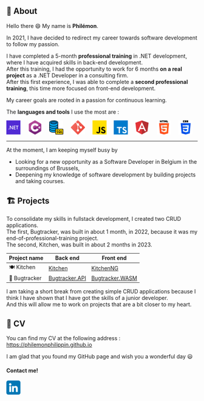 ## 👤 About

Hello there 😄 My name is **Philémon**.

In 2021, I have decided to redirect my career towards software development to follow my passion.

I have completed a 5-month **professional training** in .NET development, where I have acquired skills in back-end development.  
After this training, I had the opportunity to work for 6 months **on a real project** as a .NET Developer in a consulting firm.  
After this first experience, I was able to complete a **second professional training**, this time more focused on front-end development.

My career goals are rooted in a passion for continuous learning.

The **languages and tools** I use the most are :

![.NET](./dotnet.png ".NET") &nbsp; &nbsp;
![C#](./csharp.png "C#") &nbsp; &nbsp;
![SQL](./sql.png "SQL") &nbsp; &nbsp;
![Git](./git.png "Git") &nbsp; &nbsp;
![JavaScript](./js.png "JavaScript") &nbsp; &nbsp;
![TypeScript](./ts.png "TypeScript") &nbsp; &nbsp;
![Angular](./angular.png "Angular") &nbsp; &nbsp;
![HTML](./html.png "HTML") &nbsp; &nbsp;
![CSS](./css.png "CSS")

---

At the moment, I am keeping myself busy by

- Looking for a new opportunity as a Software Developer in Belgium in the surroundings of Brussels,
- Deepening my knowledge of software development by building projects and taking courses.

## 🏗️ Projects

To consolidate my skills in fullstack development, I created two CRUD applications.  
The first, Bugtracker, was built in about 1 month, in 2022, because it was my end-of-professional-training project.  
The second, Kitchen, was built in about 2 months in 2023.

| Project name  | Back end                                                                   | Front end                                                                    |
| ------------- | -------------------------------------------------------------------------- | ---------------------------------------------------------------------------- |
| 🍽️ Kitchen    | [Kitchen](https://github.com/PhilemonPhilippin/Kitchen-repo)               | [KitchenNG](https://github.com/PhilemonPhilippin/KitchenNG-repo)             |
| 🐞 Bugtracker | [Bugtracker.API](https://github.com/PhilemonPhilippin/Bugtracker.API-repo) | [Bugtracker.WASM](https://github.com/PhilemonPhilippin/Bugtracker.WASM-repo) |

I am taking a short break from creating simple CRUD applications because I think I have shown that I have got the skills of a junior developer.  
And this will allow me to work on projects that are a bit closer to my heart.

## 📄 CV

You can find my CV at the following address : https://philemonphilippin.github.io

I am glad that you found my GitHub page and wish you a wonderful day 😃

#### Contact me!

[![LinkedIn - Philémon Philippin](/linkedin.png)](https://www.linkedin.com/in/philemonphilippin/ "LinkedIn vers philemonphilippin")
